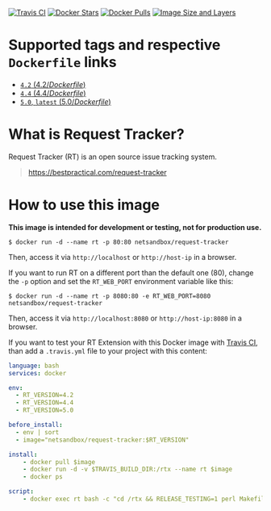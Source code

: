 [![Travis CI](https://img.shields.io/travis/cloos/docker-rt/master.svg)](https://travis-ci.org/cloos/docker-rt-base)
[![Docker Stars](https://img.shields.io/docker/stars/netsandbox/request-tracker.svg)](https://hub.docker.com/r/netsandbox/request-tracker/)
[![Docker Pulls](https://img.shields.io/docker/pulls/netsandbox/request-tracker.svg)](https://hub.docker.com/r/netsandbox/request-tracker/)
[![Image Size and Layers](https://images.microbadger.com/badges/image/netsandbox/request-tracker.svg)](https://microbadger.com/images/netsandbox/request-tracker "Get your own image badge on microbadger.com")
# Supported tags and respective `Dockerfile` links

-	[`4.2` (4.2/*Dockerfile*)](https://github.com/cloos/docker-rt/blob/master/4.2/Dockerfile)
-	[`4.4` (4.4/*Dockerfile*)](https://github.com/cloos/docker-rt/blob/master/4.4/Dockerfile)
-	[`5.0`, `latest` (5.0/*Dockerfile*)](https://github.com/cloos/docker-rt/blob/master/5.0/Dockerfile)

# What is Request Tracker?

Request Tracker (RT) is an open source issue tracking system.

> https://bestpractical.com/request-tracker

# How to use this image

**This image is intended for development or testing, not for production use.**

```shell
$ docker run -d --name rt -p 80:80 netsandbox/request-tracker
```

Then, access it via `http://localhost` or `http://host-ip` in a browser.

If you want to run RT on a different port than the default one (80), change the `-p` option and set the `RT_WEB_PORT` environment variable like this:

```shell
$ docker run -d --name rt -p 8080:80 -e RT_WEB_PORT=8080 netsandbox/request-tracker
```

Then, access it via `http://localhost:8080` or `http://host-ip:8080` in a browser.

If you want to test your RT Extension with this Docker image with
[Travis CI](https://travis-ci.org/), than add a `.travis.yml` file to your
project with this content:

```yaml
language: bash
services: docker

env:
  - RT_VERSION=4.2
  - RT_VERSION=4.4
  - RT_VERSION=5.0

before_install:
  - env | sort
  - image="netsandbox/request-tracker:$RT_VERSION"

install:
    - docker pull $image
    - docker run -d -v $TRAVIS_BUILD_DIR:/rtx --name rt $image
    - docker ps

script:
    - docker exec rt bash -c "cd /rtx && RELEASE_TESTING=1 perl Makefile.PL && make && make test"
```
